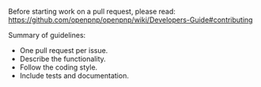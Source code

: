 Before starting work on a pull request, please read: <https://github.com/openpnp/openpnp/wiki/Developers-Guide#contributing>

Summary of guidelines:

* One pull request per issue.
* Describe the functionality.
* Follow the coding style.
* Include tests and documentation.
